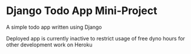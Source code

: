 # Django Todo App Mini-Project

A simple todo app written using Django

Deployed app is currently inactive to restrict usage of free dyno hours for other development work on Heroku